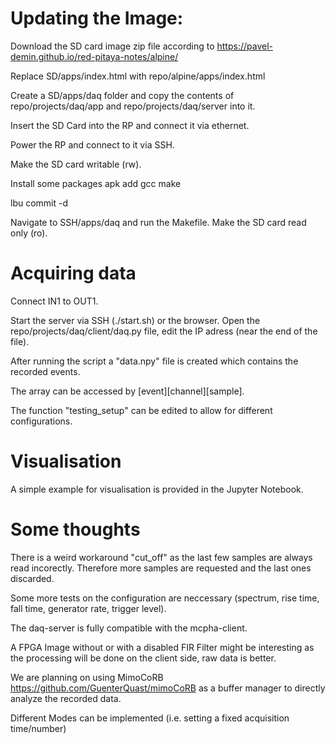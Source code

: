 # Updating the Image:

Download the SD card image zip file according to https://pavel-demin.github.io/red-pitaya-notes/alpine/

Replace SD/apps/index.html with repo/alpine/apps/index.html

Create a SD/apps/daq folder and copy the contents of repo/projects/daq/app and repo/projects/daq/server into it.

Insert the SD Card into the RP and connect it via ethernet.

Power the RP and connect to it via SSH.

Make the SD card writable (rw).

Install some packages
apk add gcc make

lbu commit -d

Navigate to SSH/apps/daq and run the Makefile.
Make the SD card read only (ro).

# Acquiring data
Connect IN1 to OUT1.

Start the server via SSH (./start.sh) or the browser.
Open the repo/projects/daq/client/daq.py file, edit the IP adress (near the end of the file).

After running the script a "data.npy" file is created which contains the recorded events.

The array can be accessed by [event][channel][sample].

The function "testing_setup" can be edited to allow for different configurations.

# Visualisation
A simple example for visualisation is provided in the Jupyter Notebook.

# Some thoughts
There is a weird workaround "cut_off" as the last few samples are always read incorectly. Therefore more samples are requested and the last ones discarded.

Some more tests on the configuration are neccessary (spectrum, rise time, fall time, generator rate, trigger level).

The daq-server is fully compatible with the mcpha-client.

A FPGA Image without or with a disabled FIR Filter might be interesting as the processing will be done on the client side, raw data is better.

We are planning on using MimoCoRB https://github.com/GuenterQuast/mimoCoRB as a buffer manager to directly analyze the recorded data.

Different Modes can be implemented (i.e. setting a fixed acquisition time/number)




